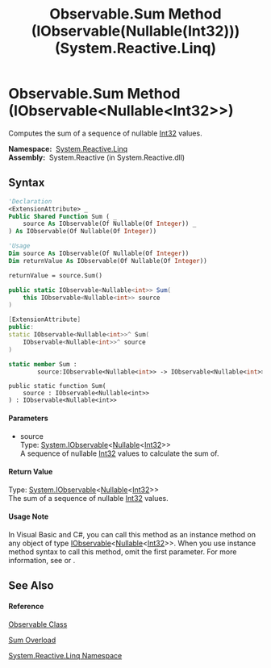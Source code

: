 ﻿---
title: Observable.Sum Method (IObservable(Nullable(Int32))) (System.Reactive.Linq)
TOCTitle: Sum Method (IObservable(Nullable(Int32)))
ms:assetid: M:System.Reactive.Linq.Observable.Sum(System.IObservable{System.Nullable{System.Int32}})
ms:mtpsurl: https://msdn.microsoft.com/en-us/library/system.reactive.linq.observable.sum(v=VS.103)
ms:contentKeyID: 36069042
ms.date: 06/28/2011
mtps_version: v=VS.103
dev_langs:
- vb
- csharp
- c++
- fsharp
- jscript
---

# Observable.Sum Method (IObservable\<Nullable\<Int32\>\>)

Computes the sum of a sequence of nullable [Int32](https://msdn.microsoft.com/en-us/library/td2s409d) values.

**Namespace:**  [System.Reactive.Linq](hh211929\(v=vs.103\).md)  
**Assembly:**  System.Reactive (in System.Reactive.dll)

## Syntax

``` vb
'Declaration
<ExtensionAttribute> _
Public Shared Function Sum ( _
    source As IObservable(Of Nullable(Of Integer)) _
) As IObservable(Of Nullable(Of Integer))
```

``` vb
'Usage
Dim source As IObservable(Of Nullable(Of Integer))
Dim returnValue As IObservable(Of Nullable(Of Integer))

returnValue = source.Sum()
```

``` csharp
public static IObservable<Nullable<int>> Sum(
    this IObservable<Nullable<int>> source
)
```

``` c++
[ExtensionAttribute]
public:
static IObservable<Nullable<int>>^ Sum(
    IObservable<Nullable<int>>^ source
)
```

``` fsharp
static member Sum : 
        source:IObservable<Nullable<int>> -> IObservable<Nullable<int>> 
```

``` jscript
public static function Sum(
    source : IObservable<Nullable<int>>
) : IObservable<Nullable<int>>
```

#### Parameters

  - source  
    Type: [System.IObservable](https://msdn.microsoft.com/en-us/library/Dd990377)\<[Nullable](https://msdn.microsoft.com/en-us/library/b3h38hb0)\<[Int32](https://msdn.microsoft.com/en-us/library/td2s409d)\>\>  
    A sequence of nullable [Int32](https://msdn.microsoft.com/en-us/library/td2s409d) values to calculate the sum of.  

#### Return Value

Type: [System.IObservable](https://msdn.microsoft.com/en-us/library/Dd990377)\<[Nullable](https://msdn.microsoft.com/en-us/library/b3h38hb0)\<[Int32](https://msdn.microsoft.com/en-us/library/td2s409d)\>\>  
The sum of a sequence of nullable [Int32](https://msdn.microsoft.com/en-us/library/td2s409d) values.  

#### Usage Note

In Visual Basic and C\#, you can call this method as an instance method on any object of type [IObservable](https://msdn.microsoft.com/en-us/library/Dd990377)\<[Nullable](https://msdn.microsoft.com/en-us/library/b3h38hb0)\<[Int32](https://msdn.microsoft.com/en-us/library/td2s409d)\>\>. When you use instance method syntax to call this method, omit the first parameter. For more information, see [](https://msdn.microsoft.com/en-us/library/Bb384936) or [](https://msdn.microsoft.com/en-us/library/Bb383977).

## See Also

#### Reference

[Observable Class](hh244252\(v=vs.103\).md)

[Sum Overload](hh211994\(v=vs.103\).md)

[System.Reactive.Linq Namespace](hh211929\(v=vs.103\).md)

